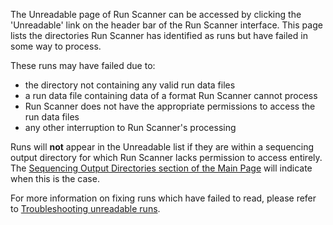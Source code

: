 The Unreadable page of Run Scanner can be accessed by clicking the
'Unreadable' link on the header bar of the Run Scanner interface. This page
lists the directories Run Scanner has identified as runs but have failed in
some way to process.

These runs may have failed due to:
* the directory not containing any valid run data files
* a run data file containing data of a format Run Scanner cannot process
* Run Scanner does not have the appropriate permissions to access the run data files
* any other interruption to Run Scanner's processing

Runs will **not** appear in the Unreadable list if they are within a
sequencing output directory for which Run Scanner lacks permission to
access entirely. The 
[Sequencing Output Directories section of the Main Page](../main/#sequencing-output-directories)
will indicate when this is the
case.

For more information on fixing runs which have failed to read, please
refer to [Troubleshooting unreadable runs](../troubleshooting/#runs-appear-in-unreadable-list).
